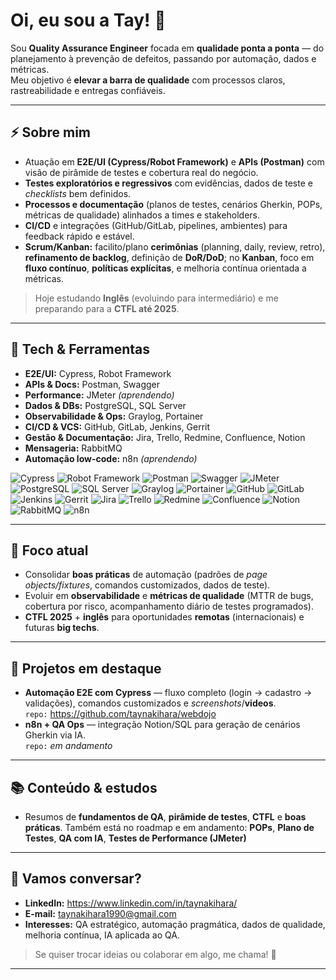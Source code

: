 # Oi, eu sou a Tay! 👋

Sou **Quality Assurance Engineer** focada em **qualidade ponta a ponta** — do planejamento à prevenção de defeitos, passando por automação, dados e métricas.  
Meu objetivo é **elevar a barra de qualidade** com processos claros, rastreabilidade e entregas confiáveis.

---

## ⚡ Sobre mim
- Atuação em **E2E/UI (Cypress/Robot Framework)** e **APIs (Postman)** com visão de pirâmide de testes e cobertura real do negócio.
- **Testes exploratórios e regressivos** com evidências, dados de teste e *checklists* bem definidos.
- **Processos e documentação** (planos de testes, cenários Gherkin, POPs, métricas de qualidade) alinhados a times e stakeholders.
- **CI/CD** e integrações (GitHub/GitLab, pipelines, ambientes) para feedback rápido e estável.
- **Scrum/Kanban:** facilito/plano **cerimônias** (planning, daily, review, retro), **refinamento de backlog**, definição de **DoR/DoD**; no **Kanban**, foco em **fluxo contínuo**, **políticas explícitas**, e melhoria contínua orientada a métricas.

> Hoje estudando **Inglês** (evoluindo para intermediário) e me preparando para a **CTFL até 2025**.

---

## 🧰 Tech & Ferramentas
- **E2E/UI:** Cypress, Robot Framework
- **APIs & Docs:** Postman, Swagger
- **Performance:** JMeter _(aprendendo)_
- **Dados & DBs:** PostgreSQL, SQL Server
- **Observabilidade & Ops:** Graylog, Portainer
- **CI/CD & VCS:** GitHub, GitLab, Jenkins, Gerrit
- **Gestão & Documentação:** Jira, Trello, Redmine, Confluence, Notion
- **Mensageria:** RabbitMQ
- **Automação low-code:** n8n _(aprendendo)_


<p align="left">
  <img alt="Cypress" src="https://img.shields.io/badge/Cypress-323232?logo=cypress&logoColor=white" />
  <img alt="Robot Framework" src="https://img.shields.io/badge/Robot%20Framework-000000?logo=robotframework&logoColor=white" />
  <img alt="Postman" src="https://img.shields.io/badge/Postman-FF6C37?logo=postman&logoColor=white" />
  <img alt="Swagger" src="https://img.shields.io/badge/Swagger-85EA2D?logo=swagger&logoColor=black" />
  <img alt="JMeter" src="https://img.shields.io/badge/JMeter-D22128?logo=apachejmeter&logoColor=white" />
  <img alt="PostgreSQL" src="https://img.shields.io/badge/PostgreSQL-4169E1?logo=postgresql&logoColor=white" />
  <img alt="SQL Server" src="https://img.shields.io/badge/SQL%20Server-CC2927?logo=microsoftsqlserver&logoColor=white" />
  <img alt="Graylog" src="https://img.shields.io/badge/Graylog-FF3633?logo=graylog&logoColor=white" />
  <img alt="Portainer" src="https://img.shields.io/badge/Portainer-13BEF9?logo=portainer&logoColor=white" />
  <img alt="GitHub" src="https://img.shields.io/badge/GitHub-181717?logo=github&logoColor=white" />
  <img alt="GitLab" src="https://img.shields.io/badge/GitLab-FC6D26?logo=gitlab&logoColor=white" />
  <img alt="Jenkins" src="https://img.shields.io/badge/Jenkins-D24939?logo=jenkins&logoColor=white" />
  <img alt="Gerrit" src="https://img.shields.io/badge/Gerrit-EEEEEE?logo=gerrit&logoColor=000000" />
  <img alt="Jira" src="https://img.shields.io/badge/Jira-0052CC?logo=jira&logoColor=white" />
  <img alt="Trello" src="https://img.shields.io/badge/Trello-0052CC?logo=trello&logoColor=white" />
  <img alt="Redmine" src="https://img.shields.io/badge/Redmine-B32024?logo=redmine&logoColor=white" />
  <img alt="Confluence" src="https://img.shields.io/badge/Confluence-172B4D?logo=confluence&logoColor=white" />
  <img alt="Notion" src="https://img.shields.io/badge/Notion-000000?logo=notion&logoColor=white" />
  <img alt="RabbitMQ" src="https://img.shields.io/badge/RabbitMQ-FF6600?logo=rabbitmq&logoColor=white" />
  <img alt="n8n" src="https://img.shields.io/badge/n8n-FB3F5C?logo=n8n&logoColor=white" />
</p>

---

## 🔭 Foco atual
- Consolidar **boas práticas** de automação (padrões de *page objects/fixtures*, comandos customizados, dados de teste).  
- Evoluir em **observabilidade** e **métricas de qualidade** (MTTR de bugs, cobertura por risco, acompanhamento diário de testes programados).
- **CTFL 2025** + **inglês** para oportunidades **remotas** (internacionais) e futuras **big techs**.

---

## 📌 Projetos em destaque
- **Automação E2E com Cypress** — fluxo completo (login → cadastro → validações), comandos customizados e *screenshots*/**videos**.  
  `repo:` https://github.com/taynakihara/webdojo
- **n8n + QA Ops** — integração Notion/SQL para geração de cenários Gherkin via IA.  
  `repo:` _em andamento_
  
---

## 📚 Conteúdo & estudos
- Resumos de **fundamentos de QA**, **pirâmide de testes**, **CTFL** e **boas práticas**. Também está no roadmap e em andamento: **POPs**, **Plano de Testes**, **QA com IA**, **Testes de Performance (JMeter)**

---

## 🤝 Vamos conversar?
- **LinkedIn:** https://www.linkedin.com/in/taynakihara/  
- **E-mail:** taynakihara1990@gmail.com  
- **Interesses:** QA estratégico, automação pragmática, dados de qualidade, melhoria contínua, IA aplicada ao QA.

> Se quiser trocar ideias ou colaborar em algo, me chama! 🚀

---

